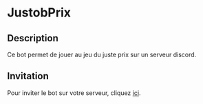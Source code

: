 # JustobPrix

## Description
Ce bot permet de jouer au jeu du juste prix sur un serveur discord.

## Invitation
Pour inviter le bot sur votre serveur, cliquez [ici](https://discord.com/api/oauth2/authorize?client_id=1208829915600920648&permissions=8&scope=bot).